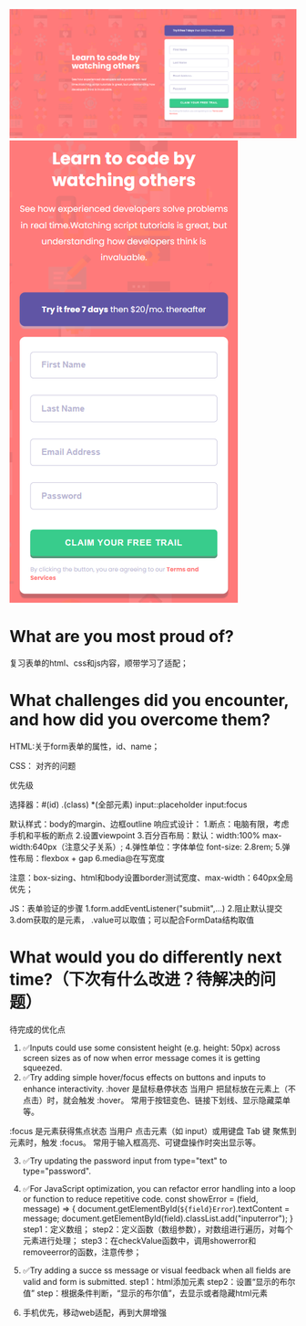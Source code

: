 ![](./images/screenshort1.png)
![](./images/screenshort2.png)

# What are you most proud of?
复习表单的html、css和js内容，顺带学习了适配；
# What challenges did you encounter, and how did you overcome them?
HTML:关于form表单的属性，id、name；

CSS：
对齐的问题

优先级

选择器：#(id)
.(class)
*(全部元素)
input::placeholder 
input:focus

默认样式：body的margin、边框outline
响应式设计：
1.断点：电脑有限，考虑手机和平板的断点
2.设置viewpoint
3.百分百布局：默认：width:100% max-width:640px（注意父子关系）;
4.弹性单位：字体单位 font-size: 2.8rem;
5.弹性布局：flexbox + gap
6.media@在写宽度

注意：box-sizing、html和body设置border测试宽度、max-width：640px全局优先；

JS：表单验证的步骤
1.form.addEventListener("submiit",...)
2.阻止默认提交
3.dom获取的是元素， .value可以取值；可以配合FormData结构取值


# What would you do differently next time?（下次有什么改进？待解决的问题）
待完成的优化点
1. ✅️Inputs could use some consistent height (e.g. height: 50px) across screen sizes as of now when error message comes it is getting squeezed.
2. ✅️Try adding simple hover/focus effects on buttons and inputs to enhance interactivity.
:hover 是鼠标悬停状态
当用户 把鼠标放在元素上（不点击）时，就会触发 :hover。
常用于按钮变色、链接下划线、显示隐藏菜单等。

:focus 是元素获得焦点状态
当用户 点击元素（如 input）或用键盘 Tab 键 聚焦到元素时，触发 :focus。
常用于输入框高亮、可键盘操作时突出显示等。

3. ✅️Try updating the password input from type="text" to type="password".
4. ✅️For JavaScript optimization, you can refactor error handling into a loop or function to reduce repetitive code.
const showError = (field, message) => {
  document.getElementById(`${field}Error`).textContent = message;
  document.getElementById(field).classList.add("inputerror");
}
step1：定义数组；
step2：定义函数（数组参数），对数组进行遍历，对每个元素进行处理；
step3：在checkValue函数中，调用showerror和removeerror的函数，注意传参；

5.  ✅️Try adding a succe  ss message or visual feedback when all fields are valid and form is submitted.
step1：html添加元素
step2：设置“显示的布尔值”
step：根据条件判断，“显示的布尔值”，去显示或者隐藏html元素

6. 手机优先，移动web适配，再到大屏增强

